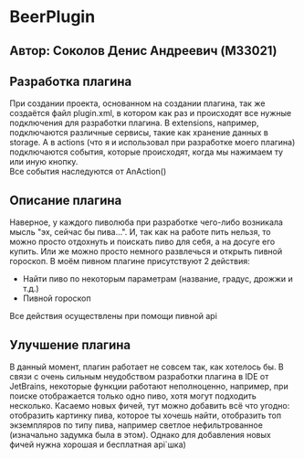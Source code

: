 # BeerPlugin
## Автор: Соколов Денис Андреевич (M33021)
## Разработка плагина
При создании проекта, основанном на создании плагина, так же создаётся файл plugin.xml, в котором как раз и происходят все нужные подключения для разработки плагина. В extensions, например, подключаются различные сервисы, такие как хранение данных в storage. 
А в actions (что я и использовал при разработке моего плагина) подключаются события, которые происходят, когда мы нажимаем ту или иную кнопку.\
Все события наследуются от AnAction()
## Описание плагина
Наверное, у каждого пиволюба при разработке чего-либо возникала мысль "эх, сейчас бы пива...". И, так как на работе пить нельзя, то можно просто отдохнуть и поискать пиво для себя, а на досуге его купить. Или же можно просто немного развлечься и открыть пивной гороскоп.
В моём пивном плагине присутствуют 2 действия:
* Найти пиво по некоторым параметрам (название, градус, дрожжи и т.д.)
* Пивной гороскоп

Все действия осуществлены при помощи пивной api
## Улучшение плагина
В данный момент, плагин работает не совсем так, как хотелось бы. В связи с очень сильным неудобством разработки плагина в IDE от JetBrains, некоторые функции работают неполноценно, например, при поиске отображается только одно пиво, хотя могут подходить несколько. Касаемо новых фичей, тут можно добавить всё что угодно: отобразить картинку пива, которое ты хочешь найти, отобразить топ экземпляров по типу пива, например светлое нефильтрованное (изначально задумка была в этом). Однако для добавления новых фичей нужна хорошая и бесплатная api`шка)
